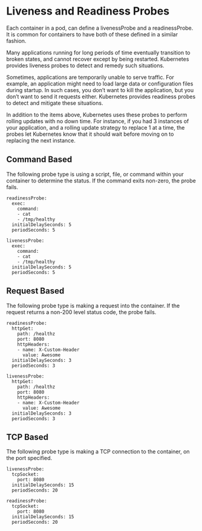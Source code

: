 # Liveness and Readiness Probes

Each container in a pod, can define a livenessProbe and a readinessProbe. It is common for containers to have both of these defined in a similar fashion.

Many applications running for long periods of time eventually transition to broken states, and cannot recover except by being restarted. Kubernetes provides liveness probes to detect and remedy such situations.

Sometimes, applications are temporarily unable to serve traffic. For example, an application might need to load large data or configuration files during startup. In such cases, you don’t want to kill the application, but you don’t want to send it requests either. Kubernetes provides readiness probes to detect and mitigate these situations.

In addition to the items above, Kubernetes uses these probes to perform rolling updates with no down time. For instance, if you had 3 instances of your application, and a rolling update strategy to replace 1 at a time, the probes let Kubernetes know that it should wait before moving on to replacing the next instance.

## Command Based

The following probe type is using a script, file, or command within your container to determine the status. If the command exits non-zero, the probe fails.

```
readinessProbe:
  exec:
    command:
    - cat
    - /tmp/healthy
  initialDelaySeconds: 5
  periodSeconds: 5
```

```
livenessProbe:
  exec:
    command:
    - cat
    - /tmp/healthy
  initialDelaySeconds: 5
  periodSeconds: 5
```

## Request Based

The following probe type is making a request into the container. If the request returns a non-200 level status code, the probe fails.

```
readinessProbe:
  httpGet:
    path: /healthz
    port: 8080
    httpHeaders:
    - name: X-Custom-Header
      value: Awesome
  initialDelaySeconds: 3
  periodSeconds: 3
```

```
livenessProbe:
  httpGet:
    path: /healthz
    port: 8080
    httpHeaders:
    - name: X-Custom-Header
      value: Awesome
  initialDelaySeconds: 3
  periodSeconds: 3
```

## TCP Based

The following probe type is making a TCP connection to the container, on the port specified.

```
livenessProbe:
  tcpSocket:
    port: 8080
  initialDelaySeconds: 15
  periodSeconds: 20
```

```
readinessProbe:
  tcpSocket:
    port: 8080
  initialDelaySeconds: 15
  periodSeconds: 20
```
